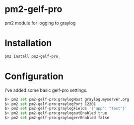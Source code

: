 # pm2-gelf-pro
pm2 module for logging to graylog

# Installation

```sh
pm2 install pm2-gelf-pro
```

# Configuration

I've added some basic gelf-pro settings.

```sh
$> pm2 set pm2-gelf-pro:graylogHost graylog.myserver.org
$> pm2 set pm2-gelf-pro:graylogPort 12201
$> pm2 set pm2-gelf-pro:graylogFields '{"app": "test"}'
$> pm2 set pm2-gelf-pro:graylogoutEnabled true
$> pm2 set pm2-gelf-pro:graylogerrEnabled false
```
